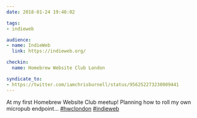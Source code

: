 ```yaml
---
date: 2018-01-24 19:48:02

tags:
- indieweb

audience:
- name: IndieWeb
  link: https://indieweb.org/

checkin:
  name: Homebrew Website Club London

syndicate_to:
- https://twitter.com/iamchrisburnell/status/956252273230909441
---
```


At my first Homebrew Website Club meetup! Planning how to roll my own micropub endpoint... <a rel="external" href="https://twitter.com/hashtag/hwclondon" title="hwclondon on Twitter">#hwclondon</a> <a rel="external" href="https://twitter.com/hashtag/indieweb" title="indieweb on Twitter">#indieweb</a>
